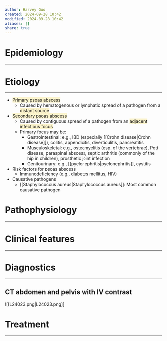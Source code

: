 ```yaml
---
author: Harvey Guo
created: 2024-09-28 10:42
modified: 2024-09-28 10:42
aliases: []
share: true
---
```

# Epidemiology
---


# Etiology
---
- <span style="background:rgba(240, 200, 0, 0.2)">Primary psoas abscess</span> 
	- Caused by hematogenous or lymphatic spread of a pathogen from a <span style="background:rgba(240, 200, 0, 0.2)">distant source</span>
- <span style="background:rgba(240, 200, 0, 0.2)">Secondary psoas abscess</span>
	- Caused by contiguous spread of a pathogen from an <span style="background:rgba(240, 200, 0, 0.2)">adjacent infectious focus</span>
	- Primary focus may be:  
		- Gastrointestinal: e.g., IBD (especially [[Crohn disease|Crohn disease]]), colitis, appendicitis, diverticulitis, pancreatitis
		- Musculoskeletal: e.g., osteomyelitis (esp. of the vertebrae), Pott disease, paraspinal abscess, septic arthritis (commonly of the hip in children), prosthetic joint infection
		- Genitourinary: e.g., [[pyelonephritis|pyelonephritis]], cystitis
- Risk factors for psoas abscess 
	- Immunodeficiency (e.g., diabetes mellitus, HIV)
- Causative pathogens
	- [[Staphylococcus aureus|Staphylococcus aureus]]: Most common causative pathogen

# Pathophysiology
---


# Clinical features
---


# Diagnostics
---
## CT abdomen and pelvis with IV contrast
![[L24023.png|L24023.png]]

# Treatment
---


